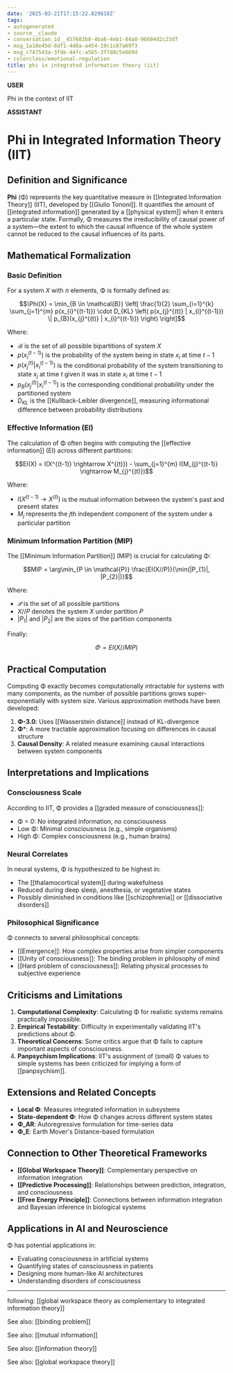 ```yaml
---
date: '2025-03-21T17:15:22.829810Z'
tags:
- autogenerated
- source__claude
- conversation_id__457683b8-4ba6-4eb1-84a0-96604d2c23d7
- msg_1a18e45d-8df1-4d8a-a454-19c1c07a69f3
- msg_c747543a-3fde-44fc-a5b5-3f7d8c5e669d
- colorclass/emotional-regulation
title: phi in integrated information theory (iit)
---
```


**USER**

Phi in the context of IIT


**ASSISTANT**

# Phi in Integrated Information Theory (IIT)

## Definition and Significance

**Phi** (Φ) represents the key quantitative measure in [[Integrated Information Theory]] (IIT), developed by [[Giulio Tononi]]. It quantifies the amount of [[integrated information]] generated by a [[physical system]] when it enters a particular state. Formally, Φ measures the irreducibility of causal power of a system—the extent to which the causal influence of the whole system cannot be reduced to the causal influences of its parts.

## Mathematical Formalization

### Basic Definition

For a system $X$ with $n$ elements, Φ is formally defined as:

$$\Phi(X) = \min_{B \in \mathcal{B}} \left[ \frac{1}{2} \sum_{i=1}^{k} \sum_{j=1}^{m} p(x_{i}^{(t-1)}) \cdot D_{KL} \left( p(x_{j}^{(t)} | x_{i}^{(t-1)}) \| p_{B}(x_{j}^{(t)} | x_{i}^{(t-1)}) \right) \right]$$

Where:
- $\mathcal{B}$ is the set of all possible bipartitions of system $X$
- $p(x_{i}^{(t-1)})$ is the probability of the system being in state $x_{i}$ at time $t-1$
- $p(x_{j}^{(t)} | x_{i}^{(t-1)})$ is the conditional probability of the system transitioning to state $x_{j}$ at time $t$ given it was in state $x_{i}$ at time $t-1$
- $p_{B}(x_{j}^{(t)} | x_{i}^{(t-1)})$ is the corresponding conditional probability under the partitioned system
- $D_{KL}$ is the [[Kullback-Leibler divergence]], measuring informational difference between probability distributions

### Effective Information (EI)

The calculation of Φ often begins with computing the [[effective information]] (EI) across different partitions:

$$EI(X) = I(X^{(t-1)} \rightarrow X^{(t)}) - \sum_{j=1}^{m} I(M_{j}^{(t-1)} \rightarrow M_{j}^{(t)})$$

Where:
- $I(X^{(t-1)} \rightarrow X^{(t)})$ is the mutual information between the system's past and present states
- $M_{j}$ represents the $j$th independent component of the system under a particular partition

### Minimum Information Partition (MIP)

The [[Minimum Information Partition]] (MIP) is crucial for calculating Φ:

$$MIP = \arg\min_{P \in \mathcal{P}} \frac{EI(X//P)}{\min(|P_{1}|, |P_{2}|)}$$

Where:
- $\mathcal{P}$ is the set of all possible partitions
- $X//P$ denotes the system $X$ under partition $P$
- $|P_{1}|$ and $|P_{2}|$ are the sizes of the partition components

Finally:

$$\Phi = EI(X//MIP)$$

## Practical Computation

Computing Φ exactly becomes computationally intractable for systems with many components, as the number of possible partitions grows super-exponentially with system size. Various approximation methods have been developed:

1. **Φ-3.0**: Uses [[Wasserstein distance]] instead of KL-divergence
2. **Φ***: A more tractable approximation focusing on differences in causal structure
3. **Causal Density**: A related measure examining causal interactions between system components

## Interpretations and Implications

### Consciousness Scale

According to IIT, Φ provides a [[graded measure of consciousness]]:

- Φ = 0: No integrated information, no consciousness
- Low Φ: Minimal consciousness (e.g., simple organisms)
- High Φ: Complex consciousness (e.g., human brains)

### Neural Correlates

In neural systems, Φ is hypothesized to be highest in:
- The [[thalamocortical system]] during wakefulness
- Reduced during deep sleep, anesthesia, or vegetative states
- Possibly diminished in conditions like [[schizophrenia]] or [[dissociative disorders]]

### Philosophical Significance

Φ connects to several philosophical concepts:
- [[Emergence]]: How complex properties arise from simpler components
- [[Unity of consciousness]]: The binding problem in philosophy of mind
- [[Hard problem of consciousness]]: Relating physical processes to subjective experience

## Criticisms and Limitations

1. **Computational Complexity**: Calculating Φ for realistic systems remains practically impossible.
2. **Empirical Testability**: Difficulty in experimentally validating IIT's predictions about Φ.
3. **Theoretical Concerns**: Some critics argue that Φ fails to capture important aspects of consciousness.
4. **Panpsychism Implications**: IIT's assignment of (small) Φ values to simple systems has been criticized for implying a form of [[panpsychism]].

## Extensions and Related Concepts

- **Local Φ**: Measures integrated information in subsystems
- **State-dependent Φ**: How Φ changes across different system states
- **Φ_AR**: Autoregressive formulation for time-series data
- **Φ_E**: Earth Mover's Distance-based formulation

## Connection to Other Theoretical Frameworks

- **[[Global Workspace Theory]]**: Complementary perspective on information integration
- **[[Predictive Processing]]**: Relationships between prediction, integration, and consciousness
- **[[Free Energy Principle]]**: Connections between information integration and Bayesian inference in biological systems

## Applications in AI and Neuroscience

Φ has potential applications in:
- Evaluating consciousness in artificial systems
- Quantifying states of consciousness in patients
- Designing more human-like AI architectures
- Understanding disorders of consciousness


---


following: [[global workspace theory as complementary to integrated information theory]]

See also: [[binding problem]]


See also: [[mutual information]]


See also: [[information theory]]


See also: [[global workspace theory]]
